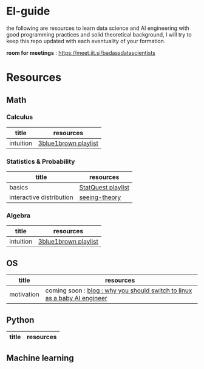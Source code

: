 # El-guide
the following are resources to learn data science and AI engineering with good programming practices and solid theoretical background,  I will try to keep this repo updated with each eventuality of your formation.

**room for meetings** : https://meet.jit.si/badassdatascientists

# Resources 
## Math

### Calculus
|title|resources|
|-----|---------|
|intuition|[3blue1brown playlist](https://www.youtube.com/watch?v=WUvTyaaNkzM&list=PLZHQObOWTQDMsr9K-rj53DwVRMYO3t5Yr)|https://seeing-theory.brown.edu/probability-distributions/index.html

### Statistics & Probability
|title|resources|
|-----|---------|
|basics|[StatQuest playlist](https://www.youtube.com/watch?v=qBigTkBLU6g&list=PLblh5JKOoLUK0FLuzwntyYI10UQFUhsY9)|
|interactive distribution|[seeing-theory](https://seeing-theory.brown.edu/probability-distributions/index.html)|


### Algebra
|title|resources|
|-----|---------|
|intuition|[3blue1brown playlist](https://www.youtube.com/watch?v=fNk_zzaMoSs&list=PLZHQObOWTQDPD3MizzM2xVFitgF8hE_ab)|

## OS
|title|resources|
|-----|---------|
|motivation|coming soon : [blog : why you should switch to linux as a baby AI engineer]()|
 
## Python 
|title|resources|
|-----|---------|

## Machine learning
